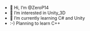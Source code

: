 - 👋 Hi, I’m @ZeroP14
- 👀 I’m interested in Unity_3D
- 🌱 I’m currently learning C# and Unity
- :-) Planning to learn C++

